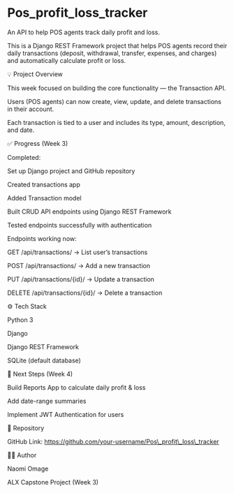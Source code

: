 # Pos\_profit\_loss\_tracker

An API to help POS agents track daily profit and loss.



This is a Django REST Framework project that helps POS agents record their daily transactions (deposit, withdrawal, transfer, expenses, and charges) and automatically calculate profit or loss.



💡 Project Overview



This week focused on building the core functionality — the Transaction API.

Users (POS agents) can now create, view, update, and delete transactions in their account.

Each transaction is tied to a user and includes its type, amount, description, and date.



✅ Progress (Week 3)



Completed:



Set up Django project and GitHub repository



Created transactions app



Added Transaction model



Built CRUD API endpoints using Django REST Framework



Tested endpoints successfully with authentication



Endpoints working now:



GET /api/transactions/ → List user’s transactions



POST /api/transactions/ → Add a new transaction



PUT /api/transactions/{id}/ → Update a transaction



DELETE /api/transactions/{id}/ → Delete a transaction



⚙️ Tech Stack



Python 3



Django



Django REST Framework



SQLite (default database)



📅 Next Steps (Week 4)



Build Reports App to calculate daily profit \& loss



Add date-range summaries



Implement JWT Authentication for users



🔗 Repository



GitHub Link: https://github.com/your-username/Pos\_profit\_loss\_tracker



👩‍💻 Author



Naomi Omage

ALX Capstone Project (Week 3)

